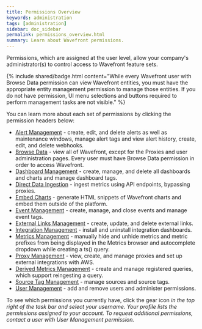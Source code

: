 ```yaml
---
title: Permissions Overview
keywords: administration
tags: [administration]
sidebar: doc_sidebar
permalink: permissions_overview.html
summary: Learn about Wavefront permissions.
---
```


Permissions, which are assigned at the user level, allow your company's administrator(s) to control access to Wavefront feature sets.

{% include shared/badge.html content="While every Wavefront user with Browse Data permission can view Wavefront entities, you must have the appropriate entity management permission to manage those entities. If you do not have permission, UI menu selections and buttons required to perform management tasks are not visible." %}

You can learn more about each set of permissions by clicking the permission headers below:

- [Alert Management](alerts.html) - create, edit, and delete alerts as well as maintenance windows, manage alert tags and view alert history, create, edit, and delete webhooks.
- [Browse Data](permissions_misc.html#browse-data-permission) - view all of Wavefront, except for the Proxies and user administration pages. Every user must have Browse Data permission in order to access Wavefront.
- [Dashboard Management](dashboards_managing.html) - create, manage, and delete all dashboards and charts and manage dashboard tags.
- [Direct Data Ingestion](direct_ingestion.html) - ingest metrics using API endpoints, bypassing proxies.
- [Embed Charts](charts_embedding.html) - generate HTML snippets of Wavefront charts and embed them outside of the platform.
- [Event Management](events.html) - create, manage, and close events and manage event tags.
- [External Links Management](external_links_managing.html) - create, update, and delete external links.
- [Integration Management](integrations.html) - install and uninstall integration dashboards.
- [Metrics Management](metrics_managing.html) - manually hide and unhide metrics and metric prefixes from being displayed in the Metrics browser and autocomplete dropdown while creating a ts() query.
- [Proxy Management](proxies_installing.html#managing-proxy-services) - view, create, and manage proxies and set up external integrations with AWS.
- [Derived Metrics Management](derived_metrics.html) - create and manage registered queries, which support reingesting a query.
- [Source Tag Management](sources_managing.html) - manage sources and source tags.
- [User Management](users_managing.html) - add and remove users and administer permissions.

To see which permissions you currently have, click the gear icon <i class="fa fa-cog"/> in the top right of the task bar and select your username. Your profile lists the permissions assigned to your account. To request additional permissions, contact a user with User Management permission.
